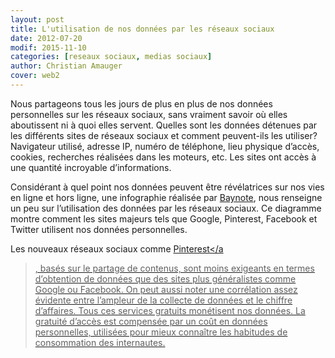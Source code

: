 ```yaml
---
layout: post
title: L'utilisation de nos données par les réseaux sociaux
date: 2012-07-20
modif: 2015-11-10
categories: [reseaux sociaux, medias sociaux]
author: Christian Amauger
cover: web2
---
```


<p>
  Nous partageons tous les jours de plus en plus de nos données personnelles sur
  les réseaux sociaux, sans vraiment savoir où elles aboutissent ni à quoi elles
  servent. Quelles sont les données détenues par les différents sites de réseaux
  sociaux et comment peuvent-ils les utiliser? Navigateur utilisé, adresse IP,
  numéro de téléphone, lieu physique d&rsquo;accès, cookies, recherches
  réalisées dans les moteurs, etc. Les sites ont accès à une quantité incroyable
  d&rsquo;informations.
</p>
<p>
  Considérant à quel point nos données peuvent être révélatrices sur nos vies en
  ligne et hors ligne, une infographie réalisée par
  <a
    href="../www.baynote.com/wp-content/uploads/2012/07/Know-What-You-Did-on-the-Web-v2.21.html"
    >Baynote</a
  >, nous renseigne un peu sur l&rsquo;utilisation des données par les réseaux
  sociaux. Ce diagramme montre comment les sites majeurs tels que Google,
  Pinterest, Facebook et Twitter utilisent nos données personnelles.
</p>

Les nouveaux réseaux sociaux comme
<a title="Revue de presse : Pinterest" href="revue-de-presse-pinterest.html"
    >Pinterest</a

> , basés sur le partage de contenus, sont moins exigeants en termes
> d&rsquo;obtention de données que des sites plus généralistes comme Google ou
> Facebook. On peut aussi noter une corrélation assez évidente entre
> l&rsquo;ampleur de la collecte de données et le chiffre d&rsquo;affaires. Tous
> ces services gratuits monétisent nos données. La gratuité d&rsquo;accès est
> compensée par un coût en données personnelles, utilisées pour mieux connaître
> les habitudes de consommation des internautes.

</p>
